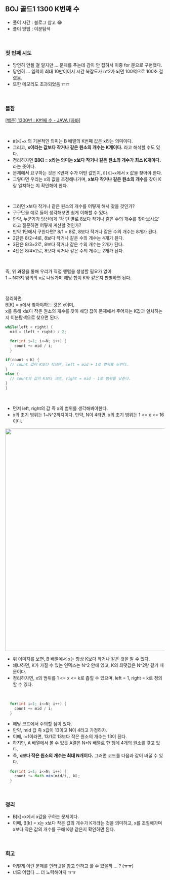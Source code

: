 ## BOJ 골드1 1300 K번째 수

- 풀이 시간 : 블로그 참고 😂
- 풀이 방법 : 이분탐색

<br>

### 첫 번째 시도
- 당연히 안될 걸 알지만 ... 문제를 푸는데 감이 안 잡혀서 이중 for 문으로 구현했다.
- 당연히 ... 입력이 최대 10만이어서 시간 복잡도가 n^2가 되면 100억으로 100초 걸렸음.
- 또한 메모리도 초과되었음 ㅠㅠ 

<br>

### 블참 
[[백준] 1300번 : K번째 수 - JAVA [자바]](https://st-lab.tistory.com/281)

<br>

- `B[K]=x` 의 기본적인 의미는 B 배열의 K번째 값은 x라는 의미이다.
- 그리고, **x이라는 값보다 작거나 같은 원소의 개수는 K개이다.** 라고 해석할 수도 있다.
- 정리하자면 **B[K] = x라는 의미는 x보다 작거나 같은 원소의 개수가 최소 K개이다.** 라는 뜻이다.
- 문제에서 요구하는 것은 K번째 수가 어떤 값인지, `B[K]=x`에서 x 값을 찾아야 한다.
- 그렇다면 우리는 x의 값을 조정해나가며, **x보다 작거나 같은 원소의 개수**를 찾아 K랑 일치하는 지 확인해야 한다.

<br>

- 그러면 x보다 작거나 같은 원소의 개수를 어떻게 해서 찾을 것인가?
- 구구단을 예로 들어 생각해보면 쉽게 이해할 수 있다.
- 만약, 누군가가 당신에게 '각 단 별로 8보다 작거나 같은 수의 개수를 찾아보시오' 라고 질문하면 어떻게 계산할 것인가?
- 만약 1단에서 구한다면? 8/1 = 8로, 8보다 작거나 같은 수의 개수는 8개가 된다.
- 2단은 8/2=4로, 8보다 작거나 같은 수의 개수는 4개가 된다.
- 3단은 8/3=2로, 8보다 작거나 같은 수의 개수는 2개가 된다.
- 4단은 8/4=2로, 8보다 작거나 같은 수의 개수는 2개가 된다.

<br> 

즉, 위 과정을 통해 우리가 직접 행렬을 생성할 필요가 없이  
1 ~ N까지 임의의 x로 나눠가며 해당 합이 K와 같은지 판별하면 된다.  

<br>

정리하면  
B[K] = x에서 찾아야하는 것은 x이며,  
x를 통해 x보다 작은 원소의 개수를 찾아 해당 값이 문제에서 주어지는 K값과 일치하는 지 이분탐색으로 찾으면 된다.  
``` java
while(left < right) {
  mid = (left + right) / 2;

  for(int i=1; i<=N; i++) {
    count += mid / i;
  }

if(count < K) {
  // count 값이 K보다 작으면, left = mid + 1로 범위를 높인다.
}
else {
  // count의 값이 K보다 크면, right = mid - 1로 범위를 낮춘다. 
}
}
```

<br>

- 먼저 left, right의 값 즉 x의 범위를 생각해봐야한다.
- x의 초기 범위는 1~N^2까지이다. 만약, N이 4라면, x의 초기 범위는 1 <= x <= 16이다.

<img src="https://blog.kakaocdn.net/dn/dJoNiP/btro39eyZ6r/N1HdGloMiiVfwMoDGzWNSK/img.png" width="700px"/>

- 위 이미지를 보면, B 배열에서 x는 항상 K보다 작거나 같은 것을 알 수 있다.
- 왜냐하면, K가 가질 수 있는 인덱스는 N^2 안에 있고, K의 최댓값은 N^2랑 같기 때문이다.
- 정리하자면, x의 범위를 1 <= x <= k로 좁힐 수 있으며, left = 1, right = k로 정의할 수 있다.

<br>

``` java
  for(int i=1; i<=N; i++) {
    count += mid / i;
  }
```
- 해당 코드에서 주의할 점이 있다.
- 만약, mid 값 즉 x값이 13이고 N이 4라고 가정하자.
- 이때, i=1이라면, 13/1로 13보다 작은 원소의 개수는 13이 된다.
- 하지만, A 배열에서 볼 수 있듯 A열은 N*N 배열로 한 행에 4개의 원소를 갖고 있다.
- 즉, **x보다 작은 원소의 개수는 최대 N개이다.** 그러면 코드를 다음과 같이 바꿀 수 있다.
``` java
  for(int i=1; i<=N; i++) {
    count += Math.min(mid/i,, N);
  }
```

<br>

### 정리 
- B[k]=x에서 x값을 구하는 문제이다.
- 이때, B[k] = x는 x보다 작은 값의 개수가 K개라는 것을 의미하고, x를 조절해가며 x보다 작은 값의 개수를 구해 K랑 같은지 확인하면 된다. 

<br>

### 회고
- 어떻게 이런 문제를 인터넷을 참고 안하고 풀 수 있을까 ... ? (ㅠㅠ)
- 너모 어렵다 ... 더 노력해야지 ㅠㅠ 
